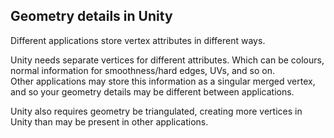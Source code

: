 ## Geometry details in Unity
Different applications store vertex attributes in different ways.

Unity needs separate vertices for different attributes. Which can be colours, normal information for smoothness/hard edges, UVs, and so on.  
Other applications may store this information as a singular merged vertex, and so your geometry details may be different between applications.

Unity also requires geometry be triangulated, creating more vertices in Unity than may be present in other applications.
